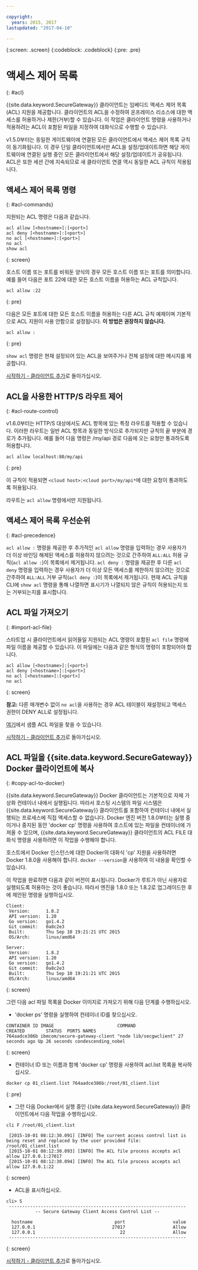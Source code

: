 ```yaml
---

copyright:
  years: 2015, 2017
lastupdated: "2017-04-10"

---
```

{:screen: .screen}
{:codeblock: .codeblock}
{:pre: .pre}

# 액세스 제어 목록
{: #acl}

{{site.data.keyword.SecureGateway}} 클라이언트는 임베디드 액세스 제어 목록(ACL) 지원을 제공합니다. 클라이언트의 ACL을 수정하여 온프레미스 리소스에 대한 액세스를 허용하거나 제한(거부)할 수 있습니다.  이 작업은 클라이언트 명령을 사용하거나 적용하려는 ACL이 포함된 파일을 지정하여 대화식으로 수행할 수 있습니다.

v1.5.0부터는 동일한 게이트웨이에 연결된 모든 클라이언트에서 액세스 제어 목록 규칙이 동기화됩니다.  이 경우 단일 클라이언트에서만 ACL을 설정/업데이트하면 해당 게이트웨이에 연결된 실행 중인 모든 클라이언트에서 해당 설정/업데이트가 공유됩니다.  ACL은 또한 세션 간에 지속되므로 새 클라이언트 연결 역시 동일한 ACL 규칙이 적용됩니다.

## 액세스 제어 목록 명령
{: #acl-commands}

지원되는 ACL 명령은 다음과 같습니다.

```
acl allow [<hostname>]:[<port>]
acl deny [<hostname>]:[<port>]
no acl [<hostname>]:[<port>]
no acl
show acl
```
{: screen}

호스트 이름 또는 포트를 비워둔 양식의 경우 모든 호스트 이름 또는 포트를 의미합니다.  예를 들어 다음은 포트 22에 대한 모든 호스트 이름을 허용하는 ACL 규칙입니다.

```
acl allow :22
```
{: pre}

다음은 모든 포트에 대한 모든 호스트 이름을 허용하는 다른 ACL 규칙 예제이며 기본적으로 ACL 지원이 사용 안함으로 설정됩니다. <b>이 방법은 권장하지 않습니다.</b>

```
acl allow :
```
{: pre}

`show acl` 명령은 현재 설정되어 있는 ACL을 보여주거나 전체 설정에 대한 메시지를 제공합니다.

[시작하기 - 클라이언트 추가](/docs/services/SecureGateway/securegateway_client.html)로 돌아가십시오.

## ACL을 사용한 HTTP/S 라우트 제어
{: #acl-route-control}

v1.6.0부터는 HTTP/S 대상에서도 ACL 항목에 있는 특정 라우트를 적용할 수 있습니다.  이러한 라우트는 일반 ACL 항목과 동일한 방식으로 추가되지만 규칙의 끝 부분에 경로가 추가됩니다. 예를 들어 다음 명령은 /my/api 경로 다음에 오는 요청만 통과하도록 허용합니다.

```
acl allow localhost:80/my/api
```
{: pre}

이 규칙이 적용되면 `<cloud host>:<cloud port>/my/api*`에 대한 요청이 통과하도록 허용됩니다.

라우트는 `acl allow` 명령에서만 지원됩니다.

## 액세스 제어 목록 우선순위
{: #acl-precedence}

`acl allow :` 명령을 제공한 후 추가적인 `acl allow` 명령을 입력하는 경우 사용자가 더 이상 바인딩 해제된 액세스를 허용하지 않으려는 것으로 간주하여 `ALL:ALL` 허용 규칙(`acl allow :`)이 목록에서 제거됩니다.  `acl deny :` 명령을 제공한 후 다른 `acl deny` 명령을 입력하는 경우 사용자가 더 이상 모든 액세스를 제한하지 않으려는 것으로 간주하여 `ALL:ALL` 거부 규칙(`acl deny :`)이 목록에서 제거됩니다.  현재 ACL 규칙을 CLI에 `show acl` 명령을 통해 나열하면 표시기가 나열되지 않은 규칙이 허용되는지 또는 거부되는지를 표시합니다.

## ACL 파일 가져오기
{: #import-acl-file}

스타트업 시 클라이언트에서 읽어들일 지원되는 ACL 명령이 포함된 `acl file` 명령에 파일 이름을 제공할 수 있습니다. 이 파일에는 다음과 같은 형식의 명령이 포함되어야 합니다.

```
acl allow [<hostname>]:[<port>]
acl deny [<hostname>]:[<port>]
no acl [<hostname>]:[<port>]
no acl
```
{: screen}

<b>참고:</b> 다른 매개변수 없이 `no acl`을 사용하는 경우 ACL 테이블이 재설정되고 액세스 권한이 DENY ALL로 설정됩니다.

[여기](/docs/services/SecureGateway/securegateway_acl-file.html)에서 샘플 ACL 파일을 찾을 수 있습니다.

[시작하기 - 클라이언트 추가](/docs/services/SecureGateway/securegateway_client.html)로 돌아가십시오.

## ACL 파일을 {{site.data.keyword.SecureGateway}} Docker 클라이언트에 복사
{: #copy-acl-to-docker}

{{site.data.keyword.SecureGateway}} Docker 클라이언트는 기본적으로 자체 가상화 컨테이너 내에서 실행됩니다.  따라서 호스팅 시스템의 파일 시스템은 {{site.data.keyword.SecureGateway}} 클라이언트를 포함하여 컨테이너 내에서 실행되는 프로세스에 직접 액세스할 수 없습니다.  Docker 엔진 버전 1.8.0부터는 실행 중이거나 중지된 동안 'docker cp' 명령을 사용하여 호스트에 있는 파일을 컨테이너에 가져올 수 있으며, {{site.data.keyword.SecureGateway}} 클라이언트의 ACL FILE 대화식 명령을 사용하려면 이 작업을 수행해야 합니다.

호스트에서 Docker 인스턴스에 대한 Docker의 대화식 'cp' 지원을 사용하려면 Docker 1.8.0을 사용해야 합니다. `docker --version`을 사용하여 이 내용을 확인할 수 있습니다.

이 작업을 완료하면 다음과 같이 버전이 표시됩니다. Docker가 루트가 아닌 사용자로 실행되도록 허용하는 것이 좋습니다. 따라서 엔진을 1.8.0 또는 1.8.2로 업그레이드한 후에 제안된 명령을 실행하십시오.

```
Client:
 Version:      1.8.2
 API version:  1.20
 Go version:   go1.4.2
 Git commit:   0a8c2e3
 Built:        Thu Sep 10 19:21:21 UTC 2015
 OS/Arch:      linux/amd64

Server:
 Version:      1.8.2
 API version:  1.20
 Go version:   go1.4.2
 Git commit:   0a8c2e3
 Built:        Thu Sep 10 19:21:21 UTC 2015
 OS/Arch:      linux/amd64
```
{: screen}

그런 다음 acl 파일 목록을 Docker 이미지로 가져오기 위해 다음 단계를 수행하십시오.

- 'docker ps' 명령을 실행하여 컨테이너 ID를 찾으십시오.

```
CONTAINER ID IMAGE                        COMMAND                CREATED        STATUS  PORTS NAMES
764aadce386b ibmcom/secure-gateway-client "node lib/secgwclient" 27 seconds ago Up 26 seconds condescending_nobel
```
{: screen}

- 컨테이너 ID 또는 이름과 함께 'docker cp' 명령을 사용하여 acl.list 목록을 복사하십시오.

```
docker cp 01_client.list 764aadce386b:/root/01_client.list
```
{: pre}

- 그런 다음 Docker에서 실행 중인 {{site.data.keyword.SecureGateway}} 클라이언트에서 다음 작업을 수행하십시오.

```
cli F /root/01_client.list

 [2015-10-01 08:12:30.091] [INFO] The current access control list is being reset and replaced by the user provided file: /root/01_client.list
 [2015-10-01 08:12:30.093] [INFO] The ACL file process accepts acl allow 127.0.0.1:27017
 [2015-10-01 08:12:30.094] [INFO] The ACL file process accepts acl allow 127.0.0.1:22
```
{: screen}

- ACL을 표시하십시오.

```
cli> S
 -------------------------------------------------------------------
           -- Secure Gateway Client Access Control List --          

  hostname                               port                  value
  127.0.0.1                             27017                  Allow
  127.0.0.1                                22                  Allow
 -------------------------------------------------------------------
```
{: screen}

[시작하기 - 클라이언트 추가](/docs/services/SecureGateway/securegateway_client.html)로 돌아가십시오.
